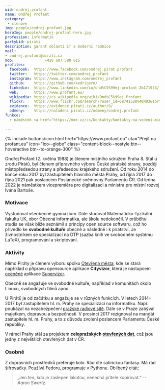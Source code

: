```yaml
---
uid: ondrej.profant
name: Ondřej Profant
category:
 - clenove
img: people/ondrej-profant.jpg
heroImg: people/ondrej-profant-hero.jpg
profession: informatik
partyUid: pirati
description: garant oblasti IT a moderní radnice
mail:
- ondrej.profant@pirati.cz
mob:			  +420 607 580 015
profiles:
  facebook:  https://www.facebook.com/ondrej.pirat.profant
  twitter: 	 https://twitter.com/ondrej_profant
  instagram: https://www.instagram.com/ondrej_profant
  github:    https://github.com/kedrigern/
  linkedin:  https://www.linkedin.com/in/ond%C5%99ej-profant-2b171933/
  web:       https://www.profant.eu/
  wikipedia: https://cs.wikipedia.org/wiki/Ond%C5%99ej_Profant
  flickr:    https://www.flickr.com/search/?user_id=68741528%40N03&sort=date-taken-desc&view_all=1&text=ond%C5%99ej%20profant
  evidence:  https://evidence.pirati.cz/author/8/
  odmeny:    https://nalodeni.pirati.cz/odmeny/ondrej.profant
funkce:
  - náměstek <a href="https://mmr.cz/cs/kontakty/kontakty-na-vedeni-ministerstva">ministra pro místní rozvoj</a>
  
---
```

<div class="mb-4">
{% include buttons/icon.html href="https://www.profant.eu" cta="Přejít na profant.eu" icon="ico--globe" class="content-block--nostyle btn--hoveractive btn--to-orange-300" %}
</div>

Ondřej Profant (2. května 1988) je členem místního sdružení Praha 8. Stál u zrodu Pirátů, byl členem přípravného výboru České pirátské strany, později místopředsedou strany a předsedou krajského sdružení. Od roku 2014 do konce roku 2017 byl zastupitelem hlavního města Prahy, od října 2017 do října 2021 pak poslancem Poslanecké sněmovny Parlamentu ČR. Od ledna 2022 je náměstkem vicepremiéra pro digitalizaci a ministra pro místní rozvoj Ivana Bartoše.

### Motivace

Vystudoval všeobecné gymnázium. Dále studoval Matematicko-fyzikální fakultu UK, obor Obecná informatika, ale školu nedokončil. V průběhu studia se však blíže seznámil s principy open source softwaru, což ho přivedlo ke **svobodné kultuře** obecně a následně i k pirátství. Je živnostníkem se specializací na DTP (sazba knih ve svobodném systému LaTeX), programování a skriptování.

### Aktivity

Mimo Piráty je členem výboru spolku [Otevřená města][], kde se stará například o přípravu opensource aplikace **Cityvizor**, která je nástupcem [oceněné][] aplikace [Supervizor][].

Obecně se angažuje ve svobodné kultuře, například v komunitách okolo Linuxu, svobodných filmů apod.

U Pirátů je od začátku a angažuje se v různých funkcích. V letech 2014–2017 byl zastupitelem hl. m. Prahy se specializací na informatiku. Např. poukázal na nezabezpečení [pražské radiové sítě][]. Dále se v Praze zabýval majetkem, dopravou a bezpečností. V prosinci 2017 rezignoval na mandát zastupitele hl. m. Prahy, a to z důvodu zvolení poslancem Parlamentu České republiky.

V rámci Prahy stál za projektem **celopražských [otevřených dat][]**, což jsou jedny z největších otevřených dat v ČR.

### Osobně

Z dopravních prostředků preferuje kolo. Rád čte satirickou fantasy. Má rád [šifrovačky][]. Používá Fedoru, programuje v Pythonu. Oblíbený citát:

> „Jen ten, kdo je zaslepen lakotou, nenechá přítele kopírovat.“ -- *Aaron Swartz*.

[sdružení v Praze]: https://praha.pirati.cz
[Otevřená města]: http://otevrenamesta.cz
[Supervizor]: http://data.mfcr.cz/supervizor/
[otevřených dat]: http://opendata.praha.eu
[šifrovačky]: http://sifrovacky.cz
[oceněné]: http://www.otevrenadata.cz/soutez/rocnik-2015/
[pražské radiové sítě]: https://youtu.be/JRdjRJjWEx0
